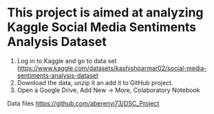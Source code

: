 # This project is aimed at analyzing Kaggle Social Media Sentiments Analysis Dataset

1. Log in to Kaggle and go to data set https://www.kaggle.com/datasets/kashishparmar02/social-media-sentiments-analysis-dataset
2. Download the data, unzip it an add it to GitHub project.
3. Open a Google Drive, Add New -> More, Colaboratory Notebook

Data files https://github.com/aberenyi73/DSC_Project

